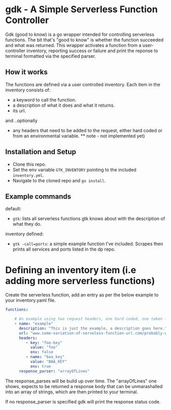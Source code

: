 
# gdk - A Simple Serverless Function Controller

Gdk (good to know) is a go wrapper intended for controlling serverless functions. The bit that's "good to know" is whether the function succeeded and what was returned. This wrapper activates a function from a user-controller inventory, reporting success or failure and print the reponse to terminal formatted via the specified parser.


## How it works

The functions are defined via a user controlled inventory. Each item in the inventory consists of:

- a keyword to call the function.
- a description of what it does and what it returns.
- its url.

and ..optionally
- any headers that need to be added to the request, either hard coded or from an environmental variable.
** note - not implemented yet)


## Installation and Setup

- Clone this repo.
- Set the env variable `GTK_INVENTORY` pointing to the included `inventory.yml`.
- Navigate to the cloned repo and `go install`.


## Example commands

default:
- `gtk`: lists all serverless functions gtk knows about with the description of what they do.

inventory defined:
- `gtk -call=ports`: a simple example function I've included. Scrapes then prints all services and ports listed in the dp repo.


# Defining an inventory item (i.e adding more serverless functions)

Create the serverless function, add an entry as per the below example to your inventory.yaml file.

```yaml
functions:

    # An example using two request headers, one hard coded, one taken from an environmental variables.
    - name: "example"
      description: "This is just the example, a description goes here."
      url: "www.some-variation-of-serveless-function-url.com/probably-google-or-aws/example"
      headers:
         - key: "foo-key"
           value: "foo"
           env: false
         - name: "baa_key"
           value: "BAA_KEY"
           env: true
      response_parser: "arrayOfLines"
```

The response_parses will be build up over time. The "arrayOfLines" one shows, expects to be returned a response body that can be
unmarashalled into an array of strings, which are then printed to your terminal.

If no response_parser is specified gdk will print the response status code.
